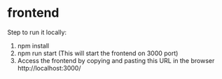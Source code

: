 # frontend
Step to run it locally:
1. npm install
2. npm run start (This will start the frontend on 3000 port)
3. Access the frontend by copying and pasting this URL in the browser http://localhost:3000/
